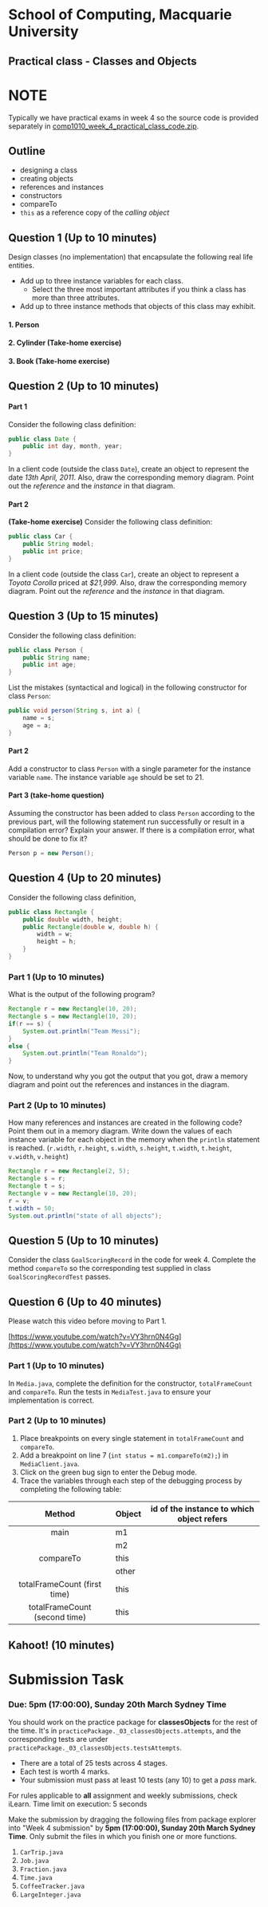 # School of Computing, Macquarie University

## Practical class - Classes and Objects

# NOTE

Typically we have practical exams in week 4 so the source code is provided separately in [comp1010_week_4_practical_class_code.zip](./comp1010_week_4_practical_class_code.zip).

## Outline

- designing a class
- creating objects
- references and instances
- constructors
- compareTo
- `this` as a reference copy of the *calling object*

## Question 1 (Up to 10 minutes)

Design classes (no implementation) that encapsulate the following real life entities. 
- Add up to three instance variables for each class. 
	- Select the three most important attributes if you think a class has more than three attributes.
- Add up to three instance methods that objects of this class may exhibit.

#### 1. Person

<!--
### SOLUTION
	
#### Instance variables:
	
1. name: text
	
2. yearOfBirth: integer
	
3. gender: integer (0 - male, 1 - female, 2 - transgender, ...)
	
#### Instance methods:
	
1. initials(): text (initials of "Harry Potter" are "HP")
	
2. age(): integer
	
3. isMale() or isFemale(): boolean
-->

	
#### 2. Cylinder (Take-home exercise)

<!--
### SOLUTION
	
#### Instance variables:
	
1. radius: real number
	
2. height: real number

#### Instance methods:
	
1. volume(): real number
	
2. surfaceArea(): real number
	
3. diameter(): real number
-->
	
#### 3. Book (Take-home exercise)

<!--
### SOLUTION
	
#### Instance variables:
	
1. title: text
	
2. authors: text
	
3. genre: text
	
#### Instance methods:
	
none needed
-->
	
## Question 2 (Up to 10 minutes)

#### Part 1

Consider the following class definition:

```java
public class Date {
	public int day, month, year;
}
```

In a client code (outside the class `Date`), create an object to represent the date *13th April, 2011*. Also, draw the corresponding memory diagram. Point out the *reference* and the *instance* in that diagram.

<!--### Solution

```java
Date graduation = new Date();
graduation.day = 13;
graduation.month = 4;
graduation.year = 2011;
```-->

#### Part 2

**(Take-home exercise)** Consider the following class definition:

```java
public class Car {
	public String model;
	public int price;
}
```

In a client code (outside the class `Car`), create an object to represent a *Toyota Corolla* priced at *$21,999*. Also, draw the corresponding memory diagram. Point out the *reference* and the *instance* in that diagram.

<!--### Solution

  ```java
Car myCar = new Car();
myCar.model = "Toyota Corolla";
myCar.price = 21999;
```
-->

## Question 3 (Up to 15 minutes)

Consider the following class definition:

```java
public class Person {
	public String name;
	public int age;
}
```

List the mistakes (syntactical and logical) in the following constructor for class `Person`:

```java
public void person(String s, int a) {
	name = s;
	age = a;
}
```

<!--### Solution

1. Constructor should have no return type, not even void.
2. Name of constructor should be exactly the same as the class name. So, Person, not person.

Fixed constructor:

```java
public Person(String s, int a) {
	name = s;
	age = a;
}
```
-->

#### Part 2

Add a constructor to class `Person` with a single parameter for the instance variable `name`. The instance variable `age` should be set to 21.

<!--### Solution

```java
public Person(String s) {
	name = s;
	age = 21;
}
```
-->

#### Part 3 (take-home question)

Assuming the constructor has been added to class `Person` according to the previous part, will the following statement run successfully or result in a compilation error? Explain your answer. If there is a compilation error, what should be done to fix it?

```java
Person p = new Person();
```

<!--
### Solution

It will result in a compilation error since once parameterized constructors are defined, Java expects us to define the default constructor as well, and the default constructor that Java provides is no longer valid. The solution, therefore, is to add a default constructor.

```java
public Person() {
	name = "anonymous";
	age = 0;
}
```
-->

## Question 4 (Up to 20 minutes)

Consider the following class definition,

```java
public class Rectangle {
	public double width, height;
	public Rectangle(double w, double h) {
		width = w;
		height = h;
	}
}
```

### Part 1 (Up to 10 minutes)

What is the output of the following program?

```java
Rectangle r = new Rectangle(10, 20);
Rectangle s = new Rectangle(10, 20);
if(r == s) {
	System.out.println("Team Messi");
}
else {
	System.out.println("Team Ronaldo");
}
```

<!--### Solution
Team Ronaldo, because r and s are NOT reference copies. They refer to unique, albeit identical instances
-->

Now, to understand why you got the output that you got, draw a memory diagram and point out the references and instances in the diagram.

### Part 2 (Up to 10 minutes)

How many references and instances are created in the following code? Point them out in a memory diagram. Write down the values of each instance variable for each object in the memory when the `println` statement is reached. (`r.width`, `r.height`, `s.width`, `s.height`, `t.width`, `t.height`, `v.width`, `v.height`)

```java
Rectangle r = new Rectangle(2, 5);
Rectangle s = r;
Rectangle t = s;
Rectangle v = new Rectangle(10, 20);
r = v;
t.width = 50;
System.out.println("state of all objects");
```

<!--### Solution
4 References: r, s, t and v
2 Instances: new Rectangle(2, 5) and new Rectangle(10, 20)

`r.width = 10`, 
`r.height = 20`, 
`s.width = 2`, 
`s.height = 50`, 
`t.width = 2`, 
`t.height = 50`, 
`v.width = 10`, 
`v.height = 20`
-->

## Question 5 (Up to 10 minutes)

Consider the class `GoalScoringRecord` in the code for week 4. Complete the method `compareTo` so the corresponding test supplied in class `GoalScoringRecordTest` passes.

<!--### Solution
```java
	public int compareTo(GoalScoringRecord other) {
		double cr1 = this.conversionRate();
		double cr2 = other.conversionRate();
		if(cr1 > cr2) {
			return 1;
		}
		else if(cr1 < cr2) {
			return -1;
		}
		return 0;
	}
```
-->

## Question 6 (Up to 40 minutes)

Please watch this video before moving to Part 1.

[https://www.youtube.com/watch?v=VY3hrn0N4Gg](https://www.youtube.com/watch?v=VY3hrn0N4Gg)

### Part 1 (Up to 10 minutes)

In `Media.java`, complete the definition for the constructor, `totalFrameCount` and `compareTo`. Run the tests in `MediaTest.java` to ensure your implementation is correct.

<!--###Solution
```java
	public int compareTo(Media other) {
		int tfc1 = this.totalFrameCount();
		int tfc2 = other.totalFrameCount();
		if(tfc1 > tfc2) {
			return 1;
		}
		else if(tfc1 < tfc2) {
			return -1;
		}
		else {
			return 0;
		}
	}
```
-->

### Part 2 (Up to 10 minutes)

1. Place breakpoints on every single statement in `totalFrameCount` and `compareTo`. 
2. Add a breakpoint on line 7 (`int status = m1.compareTo(m2);`) in `MediaClient.java`. 
3. Click on the green bug sign to enter the Debug mode.
4. Trace the variables through each step of the debugging process by completing the following table:

|             Method            | Object | id of the instance to which object refers |
|:-----------------------------:|--------|:-----------------------------------------:|
|              main             | m1     |                                           |
|                               | m2     |                                           |
|           compareTo           | this   |                                           |
|                               | other  |                                           |
|  totalFrameCount (first time) | this   |                                           |
| totalFrameCount (second time) | this   |                                           |

<!--Solution
No solution provided for this one
-->

## Kahoot! (10 minutes)

# Submission Task

### Due: 5pm (17:00:00), Sunday 20th March Sydney Time

You should work on the practice package for **classesObjects** for the rest of the time. It's in `practicePackage._03_classesObjects.attempts`, and the corresponding tests are under `practicePackage._03_classesObjects.testsAttempts`. 
- There are a total of 25 tests across 4 stages. 
- Each test is worth 4 marks. 
- Your submission must pass at least 10 tests (any 10) to get a *pass* mark. 

For rules applicable to **all** assignment and weekly submissions, check iLearn. 
Time limit on execution: 5 seconds 

Make the submission by dragging the following files from package explorer into "Week 4 submission" by **5pm (17:00:00), Sunday 20th March Sydney Time**. Only submit the files in which you finish one or more functions.

1. `CarTrip.java`
2. `Job.java`
3. `Fraction.java`
4. `Time.java`
5. `CoffeeTracker.java`
6. `LargeInteger.java`
